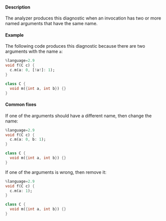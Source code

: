 #### Description

The analyzer produces this diagnostic when an invocation has two or more
named arguments that have the same name.

#### Example

The following code produces this diagnostic because there are two arguments
with the name `a`:

```dart
%language=2.9
void f(C c) {
  c.m(a: 0, [!a!]: 1);
}

class C {
  void m({int a, int b}) {}
}
```

#### Common fixes

If one of the arguments should have a different name, then change the name:

```dart
%language=2.9
void f(C c) {
  c.m(a: 0, b: 1);
}

class C {
  void m({int a, int b}) {}
}
```

If one of the arguments is wrong, then remove it:

```dart
%language=2.9
void f(C c) {
  c.m(a: 1);
}

class C {
  void m({int a, int b}) {}
}
```